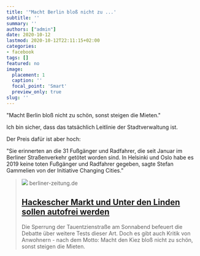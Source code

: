 ```yaml
---
title: '"Macht Berlin bloß nicht zu ...'
subtitle: ''
summary: ''
authors: ["admin"]
date: 2020-10-12
lastmod: 2020-10-12T22:11:15+02:00
categories:
- facebook
tags: []
featured: no
image:
  placement: 1
  caption: ''
  focal_point: 'Smart'
  preview_only: true
slug: ''
---
```

"Macht Berlin bloß nicht zu schön, sonst steigen die Mieten."

Ich bin sicher, dass das tatsächlich Leitlinie der Stadtverwaltung ist.

Der Preis dafür ist aber hoch:

"Sie erinnerten an die 31 Fußgänger und Radfahrer, die seit Januar im Berliner Straßenverkehr getötet worden sind. In Helsinki und Oslo habe es 2019 keine toten Fußgänger und Radfahrer gegeben, sagte Stefan Gammelien von der Initiative Changing Cities."
> [![](https://berliner-zeitung.imgix.net/2020/10/11/58e98020-7631-437c-a86d-a6f8d92a9c65.jpeg?w=1024&auto=format)](https://www.berliner-zeitung.de/mensch-metropole/autofreie-tauentzienstrasse-wird-noch-gefuellt-li.110648)
> berliner-zeitung.de
> ## [Hackescher Markt und Unter den Linden sollen autofrei werden](https://www.berliner-zeitung.de/mensch-metropole/autofreie-tauentzienstrasse-wird-noch-gefuellt-li.110648)
>
>Die Sperrung der Tauentzienstraße am Sonnabend befeuert die Debatte über weitere Tests dieser Art. Doch es gibt auch Kritik von Anwohnern - nach dem Motto: Macht den Kiez bloß nicht zu schön, sonst steigen die Mieten.

